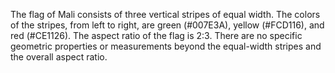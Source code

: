 The flag of Mali consists of three vertical stripes of equal width. The colors of the stripes, from left to right, are green (#007E3A), yellow (#FCD116), and red (#CE1126). The aspect ratio of the flag is 2:3. There are no specific geometric properties or measurements beyond the equal-width stripes and the overall aspect ratio.